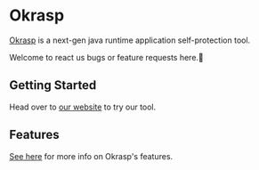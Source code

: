 # Okrasp

[Okrasp](https://okrasp.com/) is a next-gen java runtime application self-protection tool.

Welcome to react us bugs or feature requests here.🙂 

## Getting Started

Head over to [our website](https://okrasp.com/) to try our tool.

## Features

[See here](https://okrasp.com/#features) for more info on Okrasp's features.
